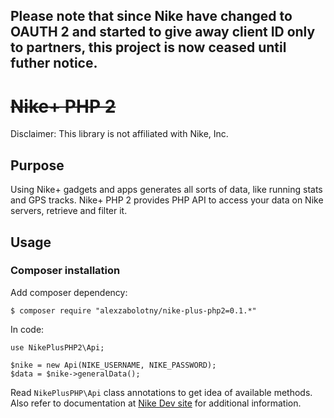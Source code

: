 ## Please note that since Nike have changed to OAUTH 2 and started to give away client ID only to partners, this project is now ceased until futher notice. ##

# ~~Nike+ PHP 2~~ #

Disclaimer: This library is not affiliated with Nike, Inc.

## Purpose ##

Using Nike+ gadgets and apps generates all sorts of data, like running stats and GPS tracks. Nike+ PHP 2 provides
PHP API to access your data on Nike servers, retrieve and filter it.

## Usage ##
### Composer installation ###

Add composer dependency:

    $ composer require "alexzabolotny/nike-plus-php2=0.1.*"

In code:

    use NikePlusPHP2\Api;

    $nike = new Api(NIKE_USERNAME, NIKE_PASSWORD);
    $data = $nike->generalData();

Read `NikePlusPHP\Api` class annotations to get idea of available methods. Also refer to documentation at
[Nike Dev site](https://developer.nike.com/) for additional information.
